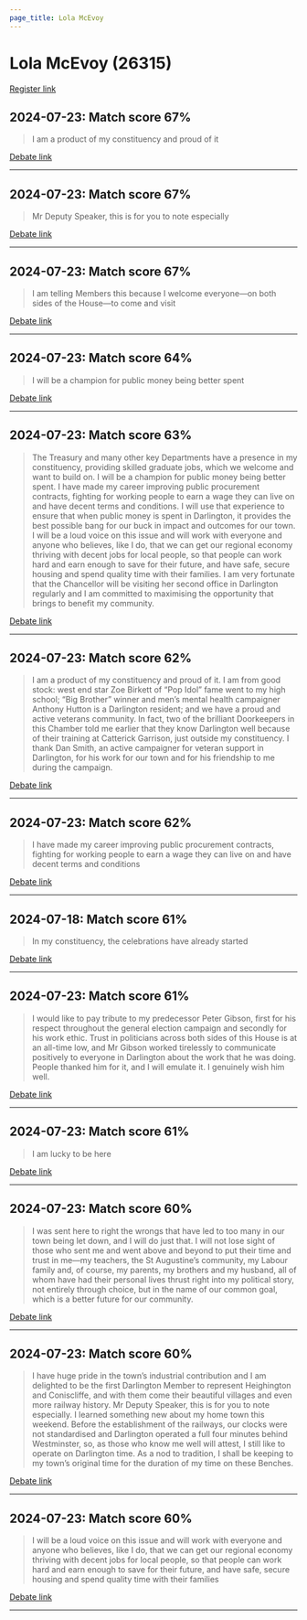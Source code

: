 ```yaml
---
page_title: Lola McEvoy
---
```


# Lola McEvoy  (26315)

[Register link](https://www.theyworkforyou.com/mp/26315/register)



## 2024-07-23: Match score 67%

>I am a product of my constituency and proud of it

[Debate link](https://www.theyworkforyou.com/debates/?id=2024-07-23d.570.1) 

---



## 2024-07-23: Match score 67%

>Mr Deputy Speaker, this is for you to note especially

[Debate link](https://www.theyworkforyou.com/debates/?id=2024-07-23d.570.1) 

---



## 2024-07-23: Match score 67%

>I am telling Members this because I welcome everyone—on both sides of the House—to come and visit

[Debate link](https://www.theyworkforyou.com/debates/?id=2024-07-23d.570.1) 

---



## 2024-07-23: Match score 64%

>I will be a champion for public money being better spent

[Debate link](https://www.theyworkforyou.com/debates/?id=2024-07-23d.570.1) 

---



## 2024-07-23: Match score 63%

>The Treasury and many other key Departments have a presence in my constituency, providing skilled graduate jobs, which we welcome and want to build on. I will be a champion for public money being better spent. I have made my career improving public procurement contracts, fighting for working people to earn a wage they can live on and have decent terms and conditions. I will use that experience to ensure that when public money is spent in Darlington, it provides the best possible bang for our buck in impact and outcomes for our town. I will be a loud voice on this issue and will work with everyone and anyone who believes, like I do, that we can get our regional economy thriving with decent jobs for local people, so that people can work hard and earn enough to save for their future, and have safe, secure housing and spend quality time with their families. I am very fortunate that the Chancellor will be visiting her second office in Darlington regularly and I am committed to maximising the opportunity that brings to benefit my community.

[Debate link](https://www.theyworkforyou.com/debates/?id=2024-07-23d.570.1) 

---



## 2024-07-23: Match score 62%

>I am a product of my constituency and proud of it. I am from good stock: west end star Zoe Birkett of “Pop Idol” fame went to my high school; “Big Brother” winner and men’s mental health campaigner Anthony Hutton is a Darlington resident; and we have a proud and active veterans community. In fact, two of the brilliant Doorkeepers in this Chamber told me earlier that they know Darlington well because of their training at Catterick Garrison, just outside my constituency. I thank Dan Smith, an active campaigner for veteran support in Darlington, for his work for our town and for his friendship to me during the campaign.

[Debate link](https://www.theyworkforyou.com/debates/?id=2024-07-23d.570.1) 

---



## 2024-07-23: Match score 62%

>I have made my career improving public procurement contracts, fighting for working people to earn a wage they can live on and have decent terms and conditions

[Debate link](https://www.theyworkforyou.com/debates/?id=2024-07-23d.570.1) 

---



## 2024-07-18: Match score 61%

>In my constituency, the celebrations have already started

[Debate link](https://www.theyworkforyou.com/debates/?id=2024-07-18f.170.4) 

---



## 2024-07-23: Match score 61%

>I would like to pay tribute to my predecessor Peter Gibson, first for his respect throughout the general election campaign and secondly for his work ethic. Trust in politicians across both sides of this House is at  an all-time low, and Mr Gibson worked tirelessly to communicate positively to everyone in Darlington about the work that he was doing. People thanked him for it, and I will emulate it. I genuinely wish him well.

[Debate link](https://www.theyworkforyou.com/debates/?id=2024-07-23d.570.1) 

---



## 2024-07-23: Match score 61%

>I am lucky to be here

[Debate link](https://www.theyworkforyou.com/debates/?id=2024-07-23d.570.1) 

---



## 2024-07-23: Match score 60%

>I was sent here to right the wrongs that have led to too many in our town being let down, and I will do just that. I will not lose sight of those who sent me and went above and beyond to put their time and trust in me—my teachers, the St Augustine’s community, my Labour family and, of course, my parents, my brothers and my husband, all of whom have had their personal lives thrust right into my political story, not entirely through choice, but in the name of our common goal, which is a better future for our community.

[Debate link](https://www.theyworkforyou.com/debates/?id=2024-07-23d.570.1) 

---



## 2024-07-23: Match score 60%

>I have huge pride in the town’s industrial contribution and I am delighted to be the first Darlington Member to represent Heighington and Coniscliffe, and with them come their beautiful villages and even more railway history. Mr Deputy Speaker, this is for you to note especially. I learned something new about my home town this weekend. Before the establishment of the railways, our clocks were not standardised and Darlington operated a full four minutes behind Westminster, so, as those who know me well will attest, I still like to operate on Darlington time. As a nod to tradition, I shall be keeping to my town’s original time for the duration of my time on these Benches.

[Debate link](https://www.theyworkforyou.com/debates/?id=2024-07-23d.570.1) 

---



## 2024-07-23: Match score 60%

>I will be a loud voice on this issue and will work with everyone and anyone who believes, like I do, that we can get our regional economy thriving with decent jobs for local people, so that people can work hard and earn enough to save for their future, and have safe, secure housing and spend quality time with their families

[Debate link](https://www.theyworkforyou.com/debates/?id=2024-07-23d.570.1) 

---


